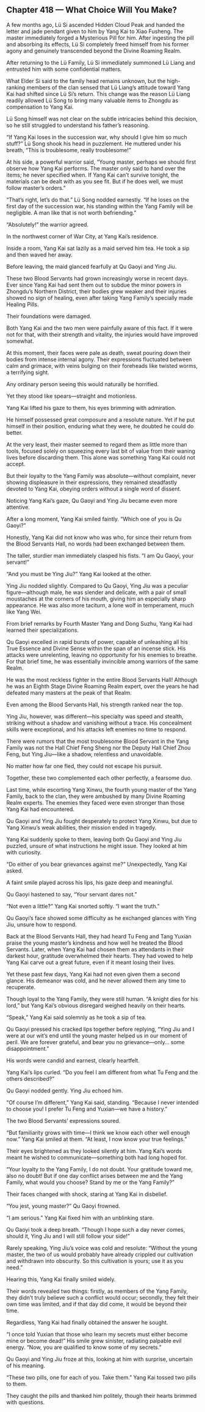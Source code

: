 ## Chapter 418 — What Choice Will You Make?

A few months ago, Lü Si ascended Hidden Cloud Peak and handed the letter and jade pendant given to him by Yang Kai to Xiao Fusheng. The master immediately forged a Mysterious Pill for him. After ingesting the pill and absorbing its effects, Lü Si completely freed himself from his former agony and genuinely transcended beyond the Divine Roaming Realm.

After returning to the Lü Family, Lü Si immediately summoned Lü Liang and entrusted him with some confidential matters.

What Elder Si said to the family head remains unknown, but the high-ranking members of the clan sensed that Lü Liang’s attitude toward Yang Kai had shifted since Lü Si’s return. This change was the reason Lü Liang readily allowed Lü Song to bring many valuable items to Zhongdu as compensation to Yang Kai.

Lü Song himself was not clear on the subtle intricacies behind this decision, so he still struggled to understand his father’s reasoning.

“If Yang Kai loses in the succession war, why should I give him so much stuff?” Lü Song shook his head in puzzlement. He muttered under his breath, “This is troublesome, really troublesome!”

At his side, a powerful warrior said, “Young master, perhaps we should first observe how Yang Kai performs. The master only said to hand over the items; he never specified when. If Yang Kai can’t survive tonight, the materials can be dealt with as you see fit. But if he does well, we must follow master’s orders.”

“That’s right, let’s do that.” Lü Song nodded earnestly. “If he loses on the first day of the succession war, his standing within the Yang Family will be negligible. A man like that is not worth befriending.”

“Absolutely!” the warrior agreed.

In the northwest corner of War City, at Yang Kai’s residence.

Inside a room, Yang Kai sat lazily as a maid served him tea. He took a sip and then waved her away.

Before leaving, the maid glanced fearfully at Qu Gaoyi and Ying Jiu.

These two Blood Servants had grown increasingly worse in recent days. Ever since Yang Kai had sent them out to subdue the minor powers in Zhongdu’s Northern District, their bodies grew weaker and their injuries showed no sign of healing, even after taking Yang Family’s specially made Healing Pills.

Their foundations were damaged.

Both Yang Kai and the two men were painfully aware of this fact. If it were not for that, with their strength and vitality, the injuries would have improved somewhat.

At this moment, their faces were pale as death, sweat pouring down their bodies from intense internal agony. Their expressions fluctuated between calm and grimace, with veins bulging on their foreheads like twisted worms, a terrifying sight.

Any ordinary person seeing this would naturally be horrified.

Yet they stood like spears—straight and motionless.

Yang Kai lifted his gaze to them, his eyes brimming with admiration.

He himself possessed great composure and a resolute nature. Yet if he put himself in their position, enduring what they were, he doubted he could do better.

At the very least, their master seemed to regard them as little more than tools, focused solely on squeezing every last bit of value from their waning lives before discarding them. This alone was something Yang Kai could not accept.

But their loyalty to the Yang Family was absolute—without complaint, never showing displeasure in their expressions, they remained steadfastly devoted to Yang Kai, obeying orders without a single word of dissent.

Noticing Yang Kai’s gaze, Qu Gaoyi and Ying Jiu became even more attentive.

After a long moment, Yang Kai smiled faintly. “Which one of you is Qu Gaoyi?”

Honestly, Yang Kai did not know who was who, for since their return from the Blood Servants Hall, no words had been exchanged between them.

The taller, sturdier man immediately clasped his fists. “I am Qu Gaoyi, your servant!”

“And you must be Ying Jiu?” Yang Kai looked at the other.

Ying Jiu nodded slightly. Compared to Qu Gaoyi, Ying Jiu was a peculiar figure—although male, he was slender and delicate, with a pair of small moustaches at the corners of his mouth, giving him an especially sharp appearance. He was also more taciturn, a lone wolf in temperament, much like Yang Wei.

From brief remarks by Fourth Master Yang and Dong Suzhu, Yang Kai had learned their specializations.

Qu Gaoyi excelled in rapid bursts of power, capable of unleashing all his True Essence and Divine Sense within the span of an incense stick. His attacks were unrelenting, leaving no opportunity for his enemies to breathe. For that brief time, he was essentially invincible among warriors of the same Realm.

He was the most reckless fighter in the entire Blood Servants Hall! Although he was an Eighth Stage Divine Roaming Realm expert, over the years he had defeated many masters at the peak of that Realm.

Even among the Blood Servants Hall, his strength ranked near the top.

Ying Jiu, however, was different—his specialty was speed and stealth, striking without a shadow and vanishing without a trace. His concealment skills were exceptional, and his attacks left enemies no time to respond.

There were rumors that the most troublesome Blood Servant in the Yang Family was not the Hall Chief Feng Sheng nor the Deputy Hall Chief Zhou Feng, but Ying Jiu—like a shadow, relentless and unavoidable.

No matter how far one fled, they could not escape his pursuit.

Together, these two complemented each other perfectly, a fearsome duo.

Last time, while escorting Yang Xinwu, the fourth young master of the Yang Family, back to the clan, they were ambushed by many Divine Roaming Realm experts. The enemies they faced were even stronger than those Yang Kai had encountered.

Qu Gaoyi and Ying Jiu fought desperately to protect Yang Xinwu, but due to Yang Xinwu’s weak abilities, their mission ended in tragedy.

Yang Kai suddenly spoke to them, leaving both Qu Gaoyi and Ying Jiu puzzled, unsure of what instructions he might issue. They looked at him with curiosity.

“Do either of you bear grievances against me?” Unexpectedly, Yang Kai asked.

A faint smile played across his lips, his gaze deep and meaningful.

Qu Gaoyi hastened to say, “Your servant dares not.”

“Not even a little?” Yang Kai snorted softly. “I want the truth.”

Qu Gaoyi’s face showed some difficulty as he exchanged glances with Ying Jiu, unsure how to respond.

Back at the Blood Servants Hall, they had heard Tu Feng and Tang Yuxian praise the young master’s kindness and how well he treated the Blood Servants. Later, when Yang Kai had chosen them as attendants in their darkest hour, gratitude overwhelmed their hearts. They had vowed to help Yang Kai carve out a great future, even if it meant losing their lives.

Yet these past few days, Yang Kai had not even given them a second glance. His demeanor was cold, and he never allowed them any time to recuperate.

Though loyal to the Yang Family, they were still human. “A knight dies for his lord,” but Yang Kai’s obvious disregard weighed heavily on their hearts.

“Speak,” Yang Kai said solemnly as he took a sip of tea.

Qu Gaoyi pressed his cracked lips together before replying, “Ying Jiu and I were at our wit’s end until the young master helped us in our moment of peril. We are forever grateful, and bear you no grievance—only… some disappointment.”

His words were candid and earnest, clearly heartfelt.

Yang Kai’s lips curled. “Do you feel I am different from what Tu Feng and the others described?”

Qu Gaoyi nodded gently. Ying Jiu echoed him.

“Of course I’m different,” Yang Kai said, standing. “Because I never intended to choose you! I prefer Tu Feng and Yuxian—we have a history.”

The two Blood Servants’ expressions soured.

“But familiarity grows with time—I think we know each other well enough now.” Yang Kai smiled at them. “At least, I now know your true feelings.”

Their eyes brightened as they looked silently at him. Yang Kai’s words meant he wished to communicate—something both had long hoped for.

“Your loyalty to the Yang Family, I do not doubt. Your gratitude toward me, also no doubt! But if one day conflict arises between me and the Yang Family, what would you choose? Stand by me or the Yang Family?”

Their faces changed with shock, staring at Yang Kai in disbelief.

“You jest, young master?” Qu Gaoyi frowned.

“I am serious.” Yang Kai fixed him with an unblinking stare.

Qu Gaoyi took a deep breath. “Though I hope such a day never comes, should it, Ying Jiu and I will still follow your side!”

Rarely speaking, Ying Jiu’s voice was cold and resolute: “Without the young master, the two of us would probably have already crippled our cultivation and withdrawn into obscurity. So this cultivation is yours; use it as you need.”

Hearing this, Yang Kai finally smiled widely.

Their words revealed two things: firstly, as members of the Yang Family, they didn’t truly believe such a conflict would occur; secondly, they felt their own time was limited, and if that day did come, it would be beyond their time.

Regardless, Yang Kai had finally obtained the answer he sought.

“I once told Yuxian that those who learn my secrets must either become mine or become dead!” His smile grew sinister, radiating palpable evil energy. “Now, you are qualified to know some of my secrets.”

Qu Gaoyi and Ying Jiu froze at this, looking at him with surprise, uncertain of his meaning.

“These two pills, one for each of you. Take them.” Yang Kai tossed two pills to them.

They caught the pills and thanked him politely, though their hearts brimmed with questions.